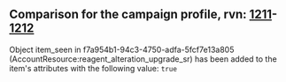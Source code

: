 ## Comparison for the campaign profile, rvn: [1211](https://github.com/PRO100KatYT/FortniteProfileRevisions/tree/main/profiles/campaign/1211%20campaign.json)-[1212](https://github.com/PRO100KatYT/FortniteProfileRevisions/tree/main/profiles/campaign/1212%20campaign.json)

Object item_seen in f7a954b1-94c3-4750-adfa-5fcf7e13a805 (AccountResource:reagent_alteration_upgrade_sr) has been added to the item's attributes with the following value: `true`
<br><br>
